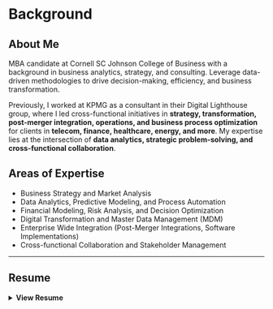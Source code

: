 # Background

## About Me
MBA candidate at Cornell SC Johnson College of Business with a background in business analytics, strategy, and consulting. Leverage data-driven methodologies to drive decision-making, efficiency, and business transformation.  

Previously, I worked at KPMG as a consultant in their Digital Lighthouse group, where I led cross-functional initiatives in **strategy, transformation, post-merger integration, operations, and business process optimization** for clients in **telecom, finance, healthcare, energy, and more**. My expertise lies at the intersection of **data analytics, strategic problem-solving, and cross-functional collaboration**.  

## Areas of Expertise
- Business Strategy and Market Analysis
- Data Analytics, Predictive Modeling, and Process Automation
- Financial Modeling, Risk Analysis, and Decision Optimization
- Digital Transformation and Master Data Management (MDM)
- Enterprise Wide Integration (Post-Merger Integrations, Software Implementations)
- Cross-functional Collaboration and Stakeholder Management

---

## Resume  

<details>
  <summary><b>View Resume</b></summary>

  <br>

  <div align="center" style="width: 70%; margin: 0 auto;">

  | **Section** | **Details** |
  |------------|----------------------------------|
  | **Name** | Dev Misra |
  | **LinkedIn** | [linkedin.com/in/dev-misra](https://www.linkedin.com/in/dev-misra/) |
  | **Education** | Cornell SC Johnson College of Business (MBA '26), Rutgers Business School (B.S. '21) |
  | **Work Experience** | KPMG (Advisory Associate), Compass Pro Bono (Consultant) |
  | **Certifications** | AWS Certified Cloud Practitioner, AWS Certified SysOps Administrator - Associate, Databricks Certified Data Engineer Associate |
  | **Technical Skills** | Python, R, SQL, Alteryx, Power BI, Tableau, Excel, PowerPoint, Word |
  | **Portfolio** | [31-DM.github.io](https://31-dm.github.io/) |

  </div>

  <div align="center">
    <img src="assets/resume/DM_Resume_Aug25.png" width="85%">
  </div>

</details>
